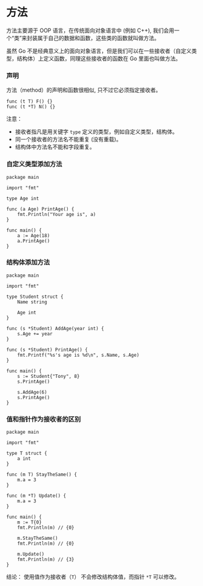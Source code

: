 # 方法

方法主要源于 OOP 语言，在传统面向对象语言中 (例如 C++), 我们会用一个“类”来封装属于自己的数据和函数，这些类的函数就叫做方法。

虽然 Go 不是经典意义上的面向对象语言，但是我们可以在一些接收者（自定义类型，结构体）上定义函数，同理这些接收者的函数在 Go 里面也叫做方法。


### 声明

方法（method）的声明和函数很相似, 只不过它必须指定接收者。

```
func (t T) F() {}
func (t *T) N() {}
```

注意：

 - 接收者指凡是用关键字 `type` 定义的类型，例如自定义类型，结构体。
 - 同一个接收者的方法名不能重复 (没有重载)。
 - 结构体中方法名不能和字段重复。

### 自定义类型添加方法

```
package main

import "fmt"

type Age int

func (a Age) PrintAge() {
	fmt.Println("Your age is", a)
}

func main() {
	a := Age(18)
	a.PrintAge()
}

```

### 结构体添加方法

```
package main

import "fmt"

type Student struct {
	Name string

	Age int
}

func (s *Student) AddAge(year int) {
	s.Age += year
}

func (s *Student) PrintAge() {
	fmt.Printf("%s's age is %d\n", s.Name, s.Age)
}

func main() {
	s := Student{"Tony", 8}
	s.PrintAge()

	s.AddAge(6)
	s.PrintAge()
}
```

### 值和指针作为接收者的区别

```
package main

import "fmt"

type T struct {
	a int
}

func (m T) StayTheSame() {
	m.a = 3
}

func (m *T) Update() {
	m.a = 3
}

func main() {
	m := T{0}
	fmt.Println(m) // {0}

	m.StayTheSame()
	fmt.Println(m) // {0}

	m.Update()
	fmt.Println(m) // {3}
}
```

结论： 使用值作为接收者（`T`） 不会修改结构体值，而指针 `*T` 可以修改。
